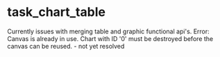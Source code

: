 # task_chart_table

Currently issues with merging table and graphic functional api's. 
Error: Canvas is already in use. Chart with ID '0' must be destroyed before the canvas can be reused.  - not yet resolved
